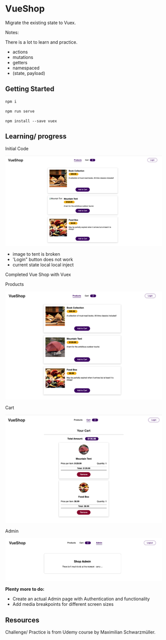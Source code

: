 # VueShop

Migrate the existing state to Vuex. 

Notes:

There is a lot to learn and practice. 

* actions
* mutations
* getters
* namespaced
* (state, payload)

## Getting Started

``npm i``

``npm run serve`` 

``npm install --save vuex``


## Learning/ progress

Initial Code 

<img src="images/initial.png" width=500 />

* image to tent is broken
* 'Login" button does not work
* current state local local inject

Completed Vue Shop with Vuex

Products

<img src="images/finalVueShop.png" width=500 />

Cart

<img src="images/finalCart.png" width=500 />

Admin 

<img src="images/admin.png" width=500 />

**Plenty more to do:**

* Create an actual Admin page with Authentication and functionality 
* Add media breakpoints for different screen sizes 

## Resources

Challenge/ Practice is from Udemy course by Maximilian Schwarzmüller.

